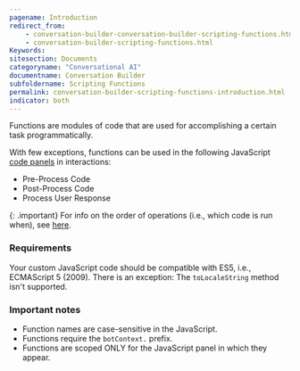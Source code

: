 ```yaml
---
pagename: Introduction
redirect_from:
    - conversation-builder-conversation-builder-scripting-functions.html
    - conversation-builder-scripting-functions.html
Keywords:
sitesection: Documents
categoryname: "Conversational AI"
documentname: Conversation Builder
subfoldername: Scripting Functions
permalink: conversation-builder-scripting-functions-introduction.html
indicator: both
---
```


Functions are modules of code that are used for accomplishing a certain task programmatically. 

With few exceptions, functions can be used in the following JavaScript [code panels](conversation-builder-interactions-configuration-custom-code.html) in interactions:

* Pre-Process Code
* Post-Process Code
* Process User Response

{: .important}
For info on the order of operations (i.e., which code is run when), see [here](conversation-builder-interactions-interaction-basics.html#order-of-operations).

### Requirements

Your custom JavaScript code should be compatible with ES5, i.e., ECMAScript 5 (2009). There is an exception: The `toLocaleString` method isn't supported.

### Important notes

* Function names are case-sensitive in the JavaScript.
* Functions require the `botContext.` prefix.
* Functions are scoped ONLY for the JavaScript panel in which they appear.
